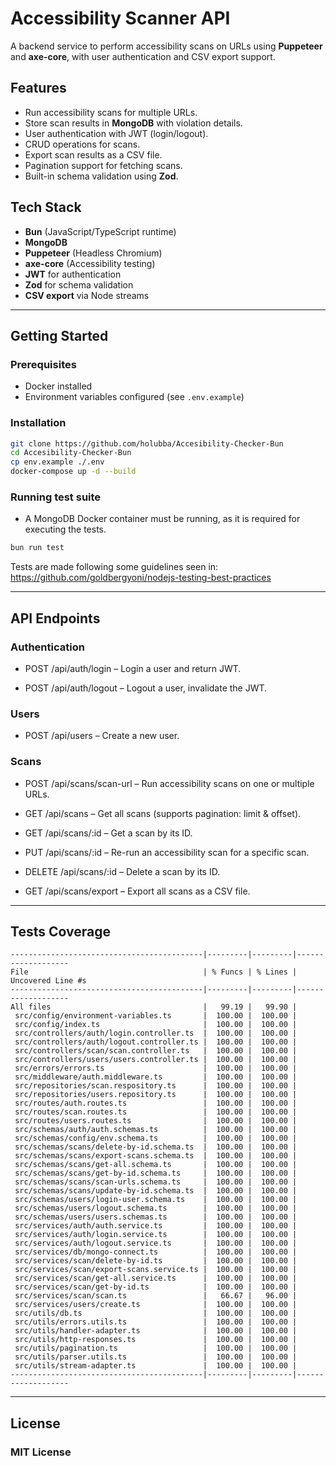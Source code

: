 # Accessibility Scanner API

A backend service to perform accessibility scans on URLs using **Puppeteer** and **axe-core**, with user authentication and CSV export support.

## Features

- Run accessibility scans for multiple URLs.
- Store scan results in **MongoDB** with violation details.
- User authentication with JWT (login/logout).
- CRUD operations for scans.
- Export scan results as a CSV file.
- Pagination support for fetching scans.
- Built-in schema validation using **Zod**.

## Tech Stack

- **Bun** (JavaScript/TypeScript runtime)
- **MongoDB**
- **Puppeteer** (Headless Chromium)
- **axe-core** (Accessibility testing)
- **JWT** for authentication
- **Zod** for schema validation
- **CSV export** via Node streams

---

## Getting Started

### Prerequisites

- Docker installed
- Environment variables configured (see `.env.example`)

### Installation

```bash
git clone https://github.com/holubba/Accesibility-Checker-Bun
cd Accesibility-Checker-Bun
cp env.example ./.env
docker-compose up -d --build
```

### Running test suite

- A MongoDB Docker container must be running, as it is required for executing the tests.

```bash
bun run test
```

Tests are made following some guidelines seen in: <https://github.com/goldbergyoni/nodejs-testing-best-practices>

---

## API Endpoints

### Authentication

- POST /api/auth/login – Login a user and return JWT.

- POST /api/auth/logout – Logout a user, invalidate the JWT.

### Users

- POST /api/users – Create a new user.

### Scans

- POST /api/scans/scan-url – Run accessibility scans on one or multiple URLs.

- GET /api/scans – Get all scans (supports pagination: limit & offset).

- GET /api/scans/:id – Get a scan by its ID.

- PUT /api/scans/:id – Re-run an accessibility scan for a specific scan.

- DELETE /api/scans/:id – Delete a scan by its ID.

- GET /api/scans/export – Export all scans as a CSV file.

---

## Tests Coverage

```
-------------------------------------------|---------|---------|-------------------
File                                       | % Funcs | % Lines | Uncovered Line #s
-------------------------------------------|---------|---------|-------------------
All files                                  |   99.19 |   99.90 |
 src/config/environment-variables.ts       |  100.00 |  100.00 |
 src/config/index.ts                       |  100.00 |  100.00 |
 src/controllers/auth/login.controller.ts  |  100.00 |  100.00 |
 src/controllers/auth/logout.controller.ts |  100.00 |  100.00 |
 src/controllers/scan/scan.controller.ts   |  100.00 |  100.00 |
 src/controllers/users/users.controller.ts |  100.00 |  100.00 |
 src/errors/errors.ts                      |  100.00 |  100.00 |
 src/middleware/auth.middleware.ts         |  100.00 |  100.00 |
 src/repositories/scan.respository.ts      |  100.00 |  100.00 |
 src/repositories/users.repository.ts      |  100.00 |  100.00 |
 src/routes/auth.routes.ts                 |  100.00 |  100.00 |
 src/routes/scan.routes.ts                 |  100.00 |  100.00 |
 src/routes/users.routes.ts                |  100.00 |  100.00 |
 src/schemas/auth/auth.schemas.ts          |  100.00 |  100.00 |
 src/schemas/config/env.schema.ts          |  100.00 |  100.00 |
 src/schemas/scans/delete-by-id.schema.ts  |  100.00 |  100.00 |
 src/schemas/scans/export-scans.schema.ts  |  100.00 |  100.00 |
 src/schemas/scans/get-all.schema.ts       |  100.00 |  100.00 |
 src/schemas/scans/get-by-id.schema.ts     |  100.00 |  100.00 |
 src/schemas/scans/scan-urls.schema.ts     |  100.00 |  100.00 |
 src/schemas/scans/update-by-id.schema.ts  |  100.00 |  100.00 |
 src/schemas/users/login-user.schema.ts    |  100.00 |  100.00 |
 src/schemas/users/logout.schema.ts        |  100.00 |  100.00 |
 src/schemas/users/users.schemas.ts        |  100.00 |  100.00 |
 src/services/auth/auth.service.ts         |  100.00 |  100.00 |
 src/services/auth/login.service.ts        |  100.00 |  100.00 |
 src/services/auth/logout.service.ts       |  100.00 |  100.00 |
 src/services/db/mongo-connect.ts          |  100.00 |  100.00 |
 src/services/scan/delete-by-id.ts         |  100.00 |  100.00 |
 src/services/scan/export-scans.service.ts |  100.00 |  100.00 |
 src/services/scan/get-all.service.ts      |  100.00 |  100.00 |
 src/services/scan/get-by-id.ts            |  100.00 |  100.00 |
 src/services/scan/scan.ts                 |   66.67 |   96.00 |
 src/services/users/create.ts              |  100.00 |  100.00 |
 src/utils/db.ts                           |  100.00 |  100.00 |
 src/utils/errors.utils.ts                 |  100.00 |  100.00 |
 src/utils/handler-adapter.ts              |  100.00 |  100.00 |
 src/utils/http-responses.ts               |  100.00 |  100.00 |
 src/utils/pagination.ts                   |  100.00 |  100.00 |
 src/utils/parser.utils.ts                 |  100.00 |  100.00 |
 src/utils/stream-adapter.ts               |  100.00 |  100.00 |
-------------------------------------------|---------|---------|-------------------
```

---

## License

### MIT License
